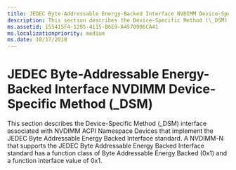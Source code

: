 ```yaml
---
title: JEDEC Byte-Addressable Energy-Backed Interface NVDIMM Device-Specific Method (\_DSM)
description: This section describes the Device-Specific Method (\_DSM) interface associated with NVDIMM ACPI Namespace Devices that implement the JEDEC Byte Addressable Energy Backed Interface standard.
ms.assetid: 155415F4-1295-4115-B6E9-A4570906CA41
ms.localizationpriority: medium
ms.date: 10/17/2018
---
```


# <span id="storage.jedec_byte-addressable_energy-backed_interface_nvdimms_device-specific_method___dsm_"></span>JEDEC Byte-Addressable Energy-Backed Interface NVDIMM Device-Specific Method (\_DSM)


This section describes the Device-Specific Method (\_DSM) interface associated with NVDIMM ACPI Namespace Devices that implement the JEDEC Byte Addressable Energy Backed Interface standard. A NVDIMM-N that supports the JEDEC Byte Addressable Energy Backed Interface standard has a function class of Byte Addressable Energy Backed (0x1) and a function interface value of 0x1.

 

 






